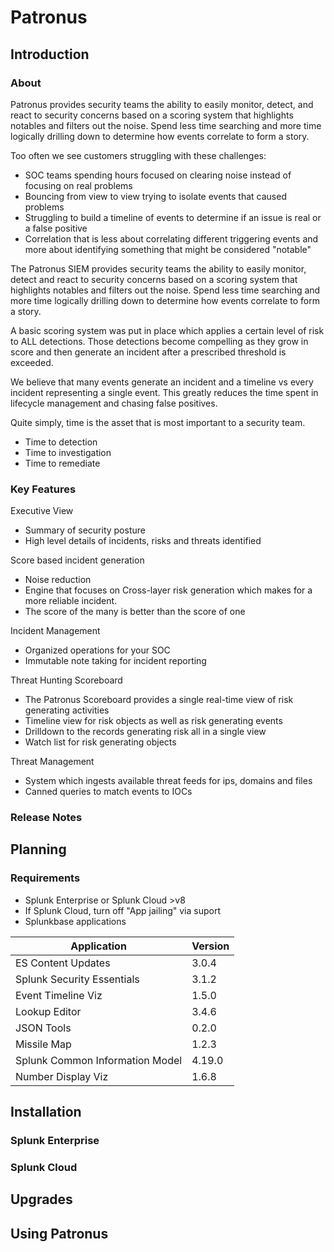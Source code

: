 # Patronus

## Introduction
### About

Patronus provides security teams the ability to easily monitor, detect, and react to security concerns based on a scoring system that highlights notables and filters out the noise. Spend less time searching and more time logically drilling down to determine how events correlate to form a story.

Too often we see customers struggling with these challenges:
- SOC teams spending hours focused on clearing noise instead of focusing on real problems
- Bouncing from view to view trying to isolate events that caused problems
- Struggling to build a timeline of events to determine if an issue is real or a false positive
- Correlation that is less about correlating different triggering events and more about identifying something that might be considered "notable"

The Patronus SIEM provides security teams the ability to easily monitor, detect and react to security concerns based on a scoring system that highlights notables and filters out the noise. Spend less time searching and more time logically drilling down to determine how events correlate to form a story.

A basic scoring system was put in place which applies a certain level of risk to ALL detections. Those detections become compelling as they grow in score and then generate an incident after a prescribed threshold is exceeded.

We believe that many events generate an incident and a timeline vs every incident representing a single event. This greatly reduces the time spent in lifecycle management and chasing false positives.

Quite simply, time is the asset that is most important to a security team.
- Time to detection
- Time to investigation
- Time to remediate

### Key Features
Executive View
- Summary of security posture
- High level details of incidents, risks and threats identified

Score based incident generation
- Noise reduction
- Engine that focuses on Cross-layer risk generation which makes for a more reliable incident.
- The score of the many is better than the score of one

Incident Management
- Organized operations for your SOC
- Immutable note taking for incident reporting

Threat Hunting Scoreboard
- The Patronus Scoreboard provides a single real-time view of risk generating activities
- Timeline view for risk objects as well as risk generating events
- Drilldown to the records generating risk all in a single view
- Watch list for risk generating objects

Threat Management
- System which ingests available threat feeds for ips, domains and files
- Canned queries to match events to IOCs

### Release Notes

## Planning
### Requirements
- Splunk Enterprise or Splunk Cloud >v8
- If Splunk Cloud, turn off "App jailing" via suport
- Splunkbase applications

| Application                     | Version |
| ------------------------------- | -------- |
| ES Content Updates | 3.0.4 |
| Splunk Security Essentials | 3.1.2 |
| Event Timeline Viz | 1.5.0 |
| Lookup Editor | 3.4.6 |
| JSON Tools | 0.2.0 |
| Missile Map | 1.2.3 |
| Splunk Common Information Model | 4.19.0 |
| Number Display Viz | 1.6.8 |

## Installation
### Splunk Enterprise
### Splunk Cloud

## Upgrades

## Using Patronus
